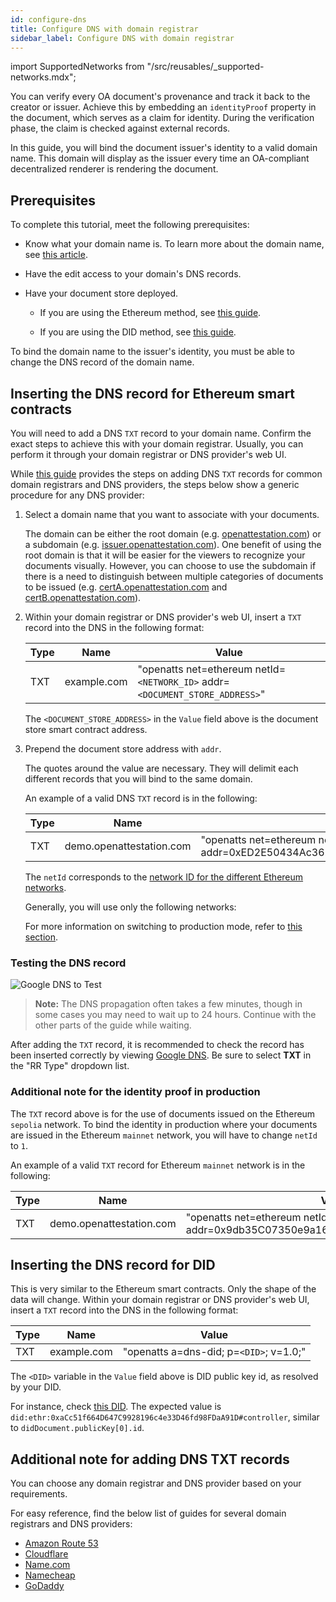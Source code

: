 ```yaml
---
id: configure-dns
title: Configure DNS with domain registrar
sidebar_label: Configure DNS with domain registrar
---
```

import SupportedNetworks from "/src/reusables/_supported-networks.mdx";

You can verify every OA document's provenance and track it back to the creator or issuer. Achieve this by embedding an `identityProof` property in the document, which serves as a claim for identity. During the verification phase, the claim is checked against external records.

In this guide, you will bind the document issuer's identity to a valid domain name. This domain will display as the issuer every time an OA-compliant decentralized renderer is rendering the document.

## Prerequisites

To complete this tutorial, meet the following prerequisites:

- Know what your domain name is. To learn more about the domain name, see [this article](/docs/ethereum-section/dns-proof).

- Have the edit access to your domain's DNS records.

- Have your document store deployed. 

    - If you are using the Ethereum method, see [this guide](/docs/ethereum-section/document-store).

    - If you are using the DID method, see [this guide](/docs/did-section/document-store-or-ocsp).

To bind the domain name to the issuer's identity, you must be able to change the DNS record of the domain name.

## Inserting the DNS record for Ethereum smart contracts

You will need to add a DNS `TXT` record to your domain name. Confirm the exact steps to achieve this with your domain registrar. Usually, you can perform it through your domain registrar or DNS provider's web UI.

While [this guide](#additional-note-for-adding-dns-txt-records) provides the steps on adding DNS `TXT` records for common domain registrars and DNS providers, the steps below show a generic procedure for any DNS provider:

1. Select a domain name that you want to associate with your documents. 

    The domain can be either the root domain (e.g. [openattestation.com](http://openattestation.com/)) or a subdomain (e.g. [issuer.openattestation.com](http://issuer.openattestation.com/)). One benefit of using the root domain is that it will be easier for the viewers to recognize your documents visually. However, you can choose to use the subdomain if there is a need to distinguish between multiple categories of documents to be issued (e.g. [certA.openattestation.com](http://certa.openattestation.com/) and [certB.openattestation.com](http://certb.openattestation.com/)).

2. Within your domain registrar or DNS provider's web UI, insert a `TXT` record into the DNS in the following format:

    | Type | Name        | Value                                                           |
    | ---- | ----------- | --------------------------------------------------------------- |
    | TXT  | example.com | "openatts net=ethereum netId=`<NETWORK_ID>` addr=`<DOCUMENT_STORE_ADDRESS>`" |

    The `<DOCUMENT_STORE_ADDRESS>` in the `Value` field above is the document store smart contract address. 

3. Prepend the document store address with `addr`. 

    The quotes around the value are necessary. They will delimit each different records that you will bind to the same domain.

    An example of a valid DNS `TXT` record is in the following:

    | Type | Name                     | Value                                                                           |
    | ---- | ------------------------ | ------------------------------------------------------------------------------- |
    | TXT  | demo.openattestation.com | "openatts net=ethereum netId=`11155111` addr=0xED2E50434Ac3623bAD763a35213DAD79b43208E4" |

    The `netId` corresponds to the [network ID for the different Ethereum networks](https://chainid.network/). 
    
    Generally, you will use only the following networks:

    <!-- Reusing the Network Table here -->

    <SupportedNetworks />
    
    For more information on switching to production mode, refer to [this section](#additional-note-for-the-identity-proof-in-production).

### Testing the DNS record

![Google DNS to Test](/docs/developer-section/quickstart/configuring-dns/google-dns.png)

>**Note:** The DNS propagation often takes a few minutes, though in some cases you may need to wait up to 24 hours. Continue with the other parts of the guide while waiting.

After adding the `TXT` record, it is recommended to check the record has been inserted correctly by viewing [Google DNS](https://dns.google.com/). Be sure to select **TXT** in the "RR Type" dropdown list.

### Additional note for the identity proof in production

The `TXT` record above is for the use of documents issued on the Ethereum `sepolia` network. To bind the identity in production where your documents are issued in the Ethereum `mainnet` network, you will have to change `netId` to `1`.

An example of a valid `TXT` record for Ethereum `mainnet` network is in the following:

| Type | Name                     | Value                                                                           |
| ---- | ------------------------ | ------------------------------------------------------------------------------- |
| TXT  | demo.openattestation.com | "openatts net=ethereum netId=1 addr=0x9db35C07350e9a16C828dAda37fd9c2923c75812" |

## Inserting the DNS record for DID

This is very similar to the Ethereum smart contracts. Only the shape of the data will change. Within your domain registrar or DNS provider's web UI, insert a `TXT` record into the DNS in the following format:

| Type | Name        | Value                                   |
| ---- | ----------- | --------------------------------------- |
| TXT  | example.com | "openatts a=dns-did; p=`<DID>`; v=1.0;" |

The `<DID>` variable in the `Value` field above is DID public key id, as resolved by your DID. 

For instance, check [this DID](https://dev.uniresolver.io/1.0/identifiers/did:ethr:0xaCc51f664D647C9928196c4e33D46fd98FDaA91D). The expected value is `did:ethr:0xaCc51f664D647C9928196c4e33D46fd98FDaA91D#controller`, similar to `didDocument.publicKey[0].id`.

## Additional note for adding DNS TXT records

You can choose any domain registrar and DNS provider based on your requirements. 

For easy reference, find the below list of guides for several domain registrars and DNS providers:

- [Amazon Route 53](https://docs.aws.amazon.com/Route53/latest/DeveloperGuide/ResourceRecordTypes.html#TXTFormat)
- [Cloudflare](https://support.cloudflare.com/hc/en-us/articles/360019093151-Managing-DNS-records-in-Cloudflare)
- [Name.com](https://www.name.com/support/articles/115004972547-Adding-a-TXT-Record)
- [Namecheap](https://www.namecheap.com/support/knowledgebase/article.aspx/317/2237/how-do-i-add-txtspfdkimdmarc-records-for-my-domain)
- [GoDaddy](https://sg.godaddy.com/help/add-a-txt-record-19232)
